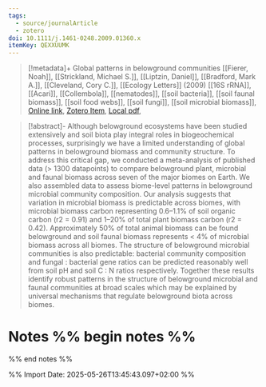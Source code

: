 ```yaml
---
tags:
  - source/journalArticle
  - zotero
doi: 10.1111/j.1461-0248.2009.01360.x
itemKey: QEXXUUMK
---
```

>[!metadata]+
> Global patterns in belowground communities
> [[Fierer, Noah]], [[Strickland, Michael S.]], [[Liptzin, Daniel]], [[Bradford, Mark A.]], [[Cleveland, Cory C.]], 
> [[Ecology Letters]] (2009)
> [[16S rRNA]], [[Acari]], [[Collembola]], [[nematodes]], [[soil bacteria]], [[soil faunal biomass]], [[soil food webs]], [[soil fungi]], [[soil microbial biomass]], 
> [Online link](https://onlinelibrary.wiley.com/doi/abs/10.1111/j.1461-0248.2009.01360.x), [Zotero Item](zotero://select/library/items/QEXXUUMK), [Local pdf](file://C:/Users/aburg/Documents/references/zotero/storage/4YKFL7AK/Ecology%20Letters%20-%202009%20-%20Fierer%20-%20Global%20patterns%20in%20belowground%20communities.pdf), 

>[!abstract]-
>Although belowground ecosystems have been studied extensively and soil biota play integral roles in biogeochemical processes, surprisingly we have a limited understanding of global patterns in belowground biomass and community structure. To address this critical gap, we conducted a meta-analysis of published data (> 1300 datapoints) to compare belowground plant, microbial and faunal biomass across seven of the major biomes on Earth. We also assembled data to assess biome-level patterns in belowground microbial community composition. Our analysis suggests that variation in microbial biomass is predictable across biomes, with microbial biomass carbon representing 0.6–1.1% of soil organic carbon (r2 = 0.91) and 1–20% of total plant biomass carbon (r2 = 0.42). Approximately 50% of total animal biomass can be found belowground and soil faunal biomass represents < 4% of microbial biomass across all biomes. The structure of belowground microbial communities is also predictable: bacterial community composition and fungal : bacterial gene ratios can be predicted reasonably well from soil pH and soil C : N ratios respectively. Together these results identify robust patterns in the structure of belowground microbial and faunal communities at broad scales which may be explained by universal mechanisms that regulate belowground biota across biomes.

# Notes %% begin notes %%

%% end notes %%




%% Import Date: 2025-05-26T13:45:43.097+02:00 %%
